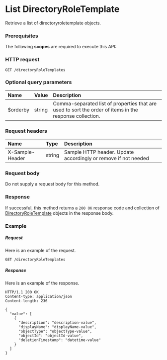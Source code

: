 # List DirectoryRoleTemplate

Retrieve a list of directoryroletemplate objects.
### Prerequisites
The following **scopes** are required to execute this API: 
### HTTP request
<!-- { "blockType": "ignored" } -->
```http
GET /directoryRoleTemplates
```
### Optional query parameters
|Name|Value|Description|
|:---------------|:--------|:-------|
|$orderby|string|Comma-separated list of properties that are used to sort the order of items in the response collection.|

### Request headers
| Name       | Type | Description|
|:-----------|:------|:----------|
| X-Sample-Header  | string  | Sample HTTP header. Update accordingly or remove if not needed|

### Request body
Do not supply a request body for this method.
### Response
If successful, this method returns a `200 OK` response code and collection of [DirectoryRoleTemplate](../resources/directoryroletemplate.md) objects in the response body.
### Example
##### Request
Here is an example of the request.
<!-- {
  "blockType": "request",
  "name": "get_directoryroletemplates"
}-->
```http
GET /directoryRoleTemplates
```
##### Response
Here is an example of the response.
<!-- {
  "blockType": "response",
  "truncated": false,
  "@odata.type": "microsoft.graph.directoryroletemplate",
  "isCollection": true
} -->
```http
HTTP/1.1 200 OK
Content-type: application/json
Content-length: 236

{
  "value": [
    {
      "description": "description-value",
      "displayName": "displayName-value",
      "objectType": "objectType-value",
      "objectId": "objectId-value",
      "deletionTimestamp": "datetime-value"
    }
  ]
}
```

<!-- uuid: cfe36506-792b-4056-b896-443ba1deaf72
2015-10-25 11:57:35 UTC -->
<!-- {
  "type": "#page.annotation",
  "description": "List DirectoryRoleTemplate",
  "keywords": "",
  "section": "documentation",
  "tocPath": ""
}-->